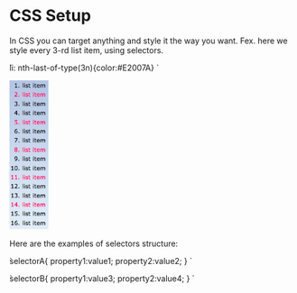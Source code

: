 # CSS Setup

In CSS you can target anything and style it the way you  want. Fex. here we style every 3-rd list item, using selectors.

̀li: nth-last-of-type(3n){color:#E2007A} ̀

![my image name](./listItemsStyle.png)

Here are the examples of selectors structure:

̀selectorA{
    property1:value1;
    property2:value2;
} ̀

̀selectorB{
    property1:value3;
    property2:value4;
} ̀



